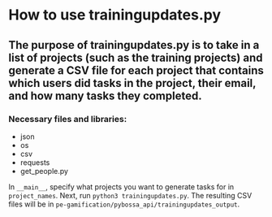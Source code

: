# How to use trainingupdates.py

## The purpose of trainingupdates.py is to take in a list of projects (such as the training projects) and generate a CSV file for each project that contains which users did tasks in the project, their email, and how many tasks they completed.

### Necessary files and libraries:
* json
* os
* csv
* requests
* get_people.py

In `__main__`, specify what projects you want to generate tasks for in `project_names`. Next, run `python3 trainingupdates.py`. The resulting CSV files will be in `pe-gamification/pybossa_api/trainingupdates_output`.


